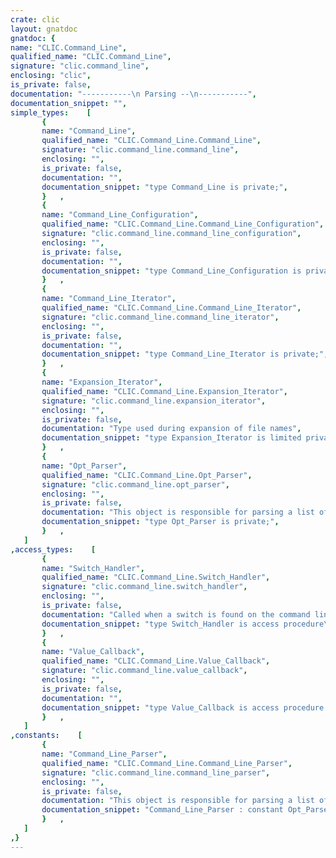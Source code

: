 ```yaml
---
crate: clic
layout: gnatdoc
gnatdoc: {
name: "CLIC.Command_Line",
qualified_name: "CLIC.Command_Line",
signature: "clic.command_line",
enclosing: "clic",
is_private: false,
documentation: "-----------\n Parsing --\n-----------",
documentation_snippet: "",
simple_types:    [
       {
       name: "Command_Line",
       qualified_name: "CLIC.Command_Line.Command_Line",
       signature: "clic.command_line.command_line",
       enclosing: "",
       is_private: false,
       documentation: "",
       documentation_snippet: "type Command_Line is private;",
       }   ,
       {
       name: "Command_Line_Configuration",
       qualified_name: "CLIC.Command_Line.Command_Line_Configuration",
       signature: "clic.command_line.command_line_configuration",
       enclosing: "",
       is_private: false,
       documentation: "",
       documentation_snippet: "type Command_Line_Configuration is private;",
       }   ,
       {
       name: "Command_Line_Iterator",
       qualified_name: "CLIC.Command_Line.Command_Line_Iterator",
       signature: "clic.command_line.command_line_iterator",
       enclosing: "",
       is_private: false,
       documentation: "",
       documentation_snippet: "type Command_Line_Iterator is private;",
       }   ,
       {
       name: "Expansion_Iterator",
       qualified_name: "CLIC.Command_Line.Expansion_Iterator",
       signature: "clic.command_line.expansion_iterator",
       enclosing: "",
       is_private: false,
       documentation: "Type used during expansion of file names",
       documentation_snippet: "type Expansion_Iterator is limited private;",
       }   ,
       {
       name: "Opt_Parser",
       qualified_name: "CLIC.Command_Line.Opt_Parser",
       signature: "clic.command_line.opt_parser",
       enclosing: "",
       is_private: false,
       documentation: "This object is responsible for parsing a list of arguments, which by\ndefault are the standard command line arguments from Ada.Command_Line.\nThis is really a pointer to actual data, which must therefore be\ninitialized through a call to Initialize_Option_Scan, and must be freed\nwith a call to Free.\n\nAs a special case, Command_Line_Parser does not need to be either\ninitialized or free-ed.",
       documentation_snippet: "type Opt_Parser is private;",
       }   ,
   ]
,access_types:    [
       {
       name: "Switch_Handler",
       qualified_name: "CLIC.Command_Line.Switch_Handler",
       signature: "clic.command_line.switch_handler",
       enclosing: "",
       is_private: false,
       documentation: "Called when a switch is found on the command line. Switch includes\nany leading '-' that was specified in Define_Switch. This is slightly\ndifferent from the functional version of Getopt above, for which\nFull_Switch omits the first leading '-'.\n\n@param Switch\n@param Parameter\n@param Section",
       documentation_snippet: "type Switch_Handler is access procedure\n  (Switch    : String;\n   Parameter : String;\n   Section   : String);",
       }   ,
       {
       name: "Value_Callback",
       qualified_name: "CLIC.Command_Line.Value_Callback",
       signature: "clic.command_line.value_callback",
       enclosing: "",
       is_private: false,
       documentation: "",
       documentation_snippet: "type Value_Callback is access procedure (Switch, Value : String);",
       }   ,
   ]
,constants:    [
       {
       name: "Command_Line_Parser",
       qualified_name: "CLIC.Command_Line.Command_Line_Parser",
       signature: "clic.command_line.command_line_parser",
       enclosing: "",
       is_private: false,
       documentation: "This object is responsible for parsing a list of arguments, which by\ndefault are the standard command line arguments from Ada.Command_Line.\nThis is really a pointer to actual data, which must therefore be\ninitialized through a call to Initialize_Option_Scan, and must be freed\nwith a call to Free.\n\nAs a special case, Command_Line_Parser does not need to be either\ninitialized or free-ed.",
       documentation_snippet: "Command_Line_Parser : constant Opt_Parser;",
       }   ,
   ]
,}
---
```

